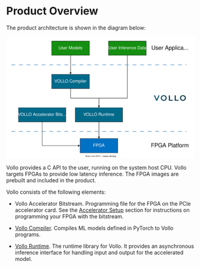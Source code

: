 # Product Overview

The product architecture is shown in the diagram below:

![System Architecture](assets/system-architecture.svg)

Vollo provides a C API to the user, running on the system host CPU.
Vollo targets FPGAs to provide low latency inference.
The FPGA images are prebuilt and included in the product.

Vollo consists of the following elements:

- Vollo Accelerator Bitstream. Programming file for the FPGA on the PCIe
  accelerator card. See the [Accelerator Setup](accelerator-setup.md) section for
  instructions on programming your FPGA with the bitstream.

- [Vollo Compiler](vollo-compiler.md). Compiles ML models defined in PyTorch
  to Vollo programs.

- [Vollo Runtime](vollo-runtime.md). The runtime library for Vollo. It provides
  an asynchronous inference interface for handling input and output for the
  accelerated model.
